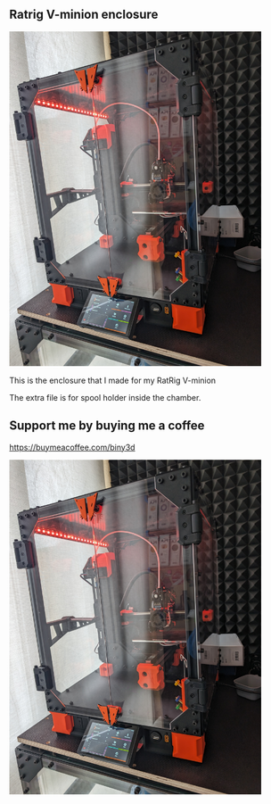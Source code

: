 ## Ratrig V-minion enclosure

<img src="https://github.com/binypombo/V-Minion-Enclosure/blob/main/PXL_20240116_155409184.MP.jpg" height="600" />

This is the enclosure that I made for my RatRig V-minion

The extra file is for spool holder inside the chamber.

## Support me by buying me a coffee
https://buymeacoffee.com/biny3d

<img src="https://github.com/binypombo/V-Minion-Enclosure/blob/main/PXL_20240116_155409184.MP.jpg" height="600" />
